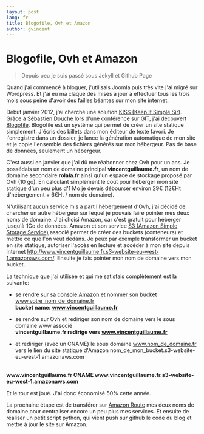 ```yaml
---
layout: post
lang: fr
title: Blogofile, Ovh et Amazon
author: gvincent
---
```


<h1>Blogofile, Ovh et Amazon</h1>

<blockquote>
Depuis peu je suis passé sous Jekyll et Github Page
</blockquote>

Quand j'ai commencé à bloguer, j'utilisais Joomla puis très vite j'ai migré sur Wordpress. Et j'ai eu ma claque des mises à jour à effectuer tous les trois mois sous peine d'avoir des failles
béantes sur mon site internet. 

Début janvier 2012, j'ai cherché une solution [KISS (Keep It Simple Sir)](http://en.wikipedia.org/wiki/KISS_principle). Grâce à [Sébastien Douche](http://twitter.com/sdouche) lors d'une conférence sur GIT, j'ai découvert [Blogofile](http://www.blogofile.com/). Blogofile est un système qui permet de créer un site statique simplement. J'écris des billets dans mon éditeur de texte favori. Je l'enregistre dans un dossier, je lance la génération automatique de mon site et je copie l'ensemble des fichiers générés sur mon hébergeur. Pas de base de données, seulement un hébergeur.

C'est aussi en janvier que j'ai dû me réabonner chez Ovh pour un ans. Je possédais un nom de domaine principal **vincentguillaume.fr**, un nom de domaine secondaire **rolala.fr** ainsi qu'un espace de stockage proposé par Ovh (10 go). En calculant simplement le coût pour héberger mon site statique d'un peu plus d'1 Mo je devais débourser environ 29€ (12€Ht d'hébergement + 6€Ht / nom de domaine).

N'utilisant aucun service mis à part l'hébergement d'Ovh, j'ai décidé de chercher un autre hébergeur sur lequel je pouvais faire pointer mes deux noms de domaine. J'ai choisi Amazon, car c'est gratuit pour héberger jusqu'à 1Go de données. Amazon et son service [S3 (Amazon Simple Storage Service)](http://aws.amazon.com/fr/s3/) associé permet de créer des buckets (conteneurs) et mettre ce que l'on veut dedans. Je peux par exemple transformer un bucket en site statique, autoriser l'accès en lecture et accéder à mon site depuis internet http://www.vincentguillaume.fr.s3-website-eu-west-1.amazonaws.com/. Ensuite je fais pointer mon nom de domaine vers mon bucket. 

La technique que j'ai utilisée et qui me satisfais complètement est la suivante:

*   se rendre sur sa [console Amazon](https://console.aws.amazon.com/s3) et nommer son bucket www.votre_nom_de_domaine.fr 
<br>**bucket name: www.vincentguillaume.fr**

*   se rendre sur Ovh et rediriger son nom de domaine vers le sous domaine www associé 
<br>**vincentguillaume.fr redirige vers www.vincentguillaume.fr** 

*   et rediriger (avec un CNAME) le sous domaine www.nom_de_domaine.fr vers le lien du site statique d'Amazon nom_de_mon_bucket.s3-website-eu-west-1.amazonaws.com
<br>
<b>www.vincentguillaume.fr CNAME www.vincentguillaume.fr.s3-website-eu-west-1.amazonaws.com</b>


Et le tour est joué.
J'ai donc économisé 50% cette année.

La prochaine étape est de transférer sur [Amazon Route](http://aws.amazon.com/fr/route53/) mes deux noms de domaine pour centraliser encore un peu plus mes services.
Et ensuite de réaliser un petit script python, qui vient push sur github le code du blog et mettre à jour le site sur Amazon.




